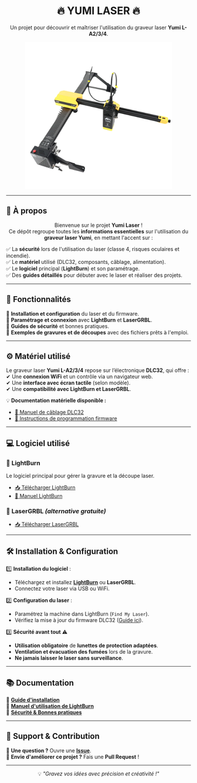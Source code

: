<div align="center">

# 🔥 YUMI LASER 🔥  
Un projet pour découvrir et maîtriser l'utilisation du graveur laser **Yumi L-A2/3/4**.

<img src="images/yumi-laser.png" width="400">

</div>

---

## 📌 À propos  
<div align="center">
    
Bienvenue sur le projet **Yumi Laser** !   
Ce dépôt regroupe toutes les **informations essentielles** sur l'utilisation du **graveur laser Yumi**, en mettant l'accent sur :  

</div>

✅ La **sécurité** lors de l'utilisation du laser (classe 4, risques oculaires et incendie).  
✅ Le **matériel** utilisé (DLC32, composants, câblage, alimentation).  
✅ Le **logiciel** principal (**LightBurn**) et son paramétrage.  
✅ Des **guides détaillés** pour débuter avec le laser et réaliser des projets.  

---

## 🚀 Fonctionnalités  
🔹 **Installation et configuration** du laser et du firmware.  
🔹 **Paramétrage et connexion** avec **LightBurn** et **LaserGRBL**.  
🔹 **Guides de sécurité** et bonnes pratiques.  
🔹 **Exemples de gravures et de découpes** avec des fichiers prêts à l'emploi.  

---

## ⚙️ Matériel utilisé  
Le graveur laser **Yumi L-A2/3/4** repose sur l’électronique **DLC32**, qui offre :  
✔ Une **connexion WiFi** et un contrôle via un navigateur web.  
✔ Une **interface avec écran tactile** (selon modèle).  
✔ Une **compatibilité avec LightBurn et LaserGRBL**.  

💡 **Documentation matérielle disponible :**  
- [📖 Manuel de câblage DLC32](docs/DLC32-wiring-manual.pdf)  
- [📖 Instructions de programmation firmware](docs/DLC32-Firmware-Programming-Instructions.pdf)  

---

## 💻 Logiciel utilisé  
### 🔹 **LightBurn**  
Le logiciel principal pour gérer la gravure et la découpe laser.  
- [📥 Télécharger LightBurn](https://lightburnsoftware.com/pages/download-trial)  
- [📖 Manuel LightBurn](docs/LightBurn-Guide.pdf)  

### 🔹 **LaserGRBL** *(alternative gratuite)*  
- [📥 Télécharger LaserGRBL](https://lasergrbl.com/)  

---

## 🛠️ Installation & Configuration  
1️⃣ **Installation du logiciel** :  
   - Téléchargez et installez **[LightBurn](https://lightburnsoftware.com/pages/download-trial)** ou **LaserGRBL**.  
   - Connectez votre laser via USB ou WiFi.  

2️⃣ **Configuration du laser** :  
   - Paramétrez la machine dans LightBurn (`Find My Laser`).  
   - Vérifiez la mise à jour du firmware DLC32 ([Guide ici](docs/DLC32-Firmware.pdf)).  

3️⃣ **Sécurité avant tout** ⚠️  
   - **Utilisation obligatoire** de **lunettes de protection adaptées**.  
   - **Ventilation et évacuation des fumées** lors de la gravure.  
   - **Ne jamais laisser le laser sans surveillance**.  

---

## 📚 Documentation  
📖 **[Guide d'installation](docs/Installation-Guide.pdf)**  
📖 **[Manuel d'utilisation de LightBurn](docs/LightBurn-Guide.pdf)**  
📖 **[Sécurité & Bonnes pratiques](docs/Safety-Guidelines.pdf)**  

---

## 📩 Support & Contribution  
💬 **Une question ?** Ouvre une **[Issue](https://github.com/qnexo/yumi-laser/issues)**.  
🚀 **Envie d'améliorer ce projet ?** Fais une **Pull Request** !   

---

<div align="center">

💡 *"Gravez vos idées avec précision et créativité !"*  
  

</div>
